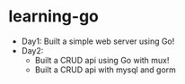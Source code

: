 # learning-go

- Day1: Built a simple web server using Go!
- Day2:
  - Built a CRUD api using Go with mux!
  - Built a CRUD api with mysql and gorm

